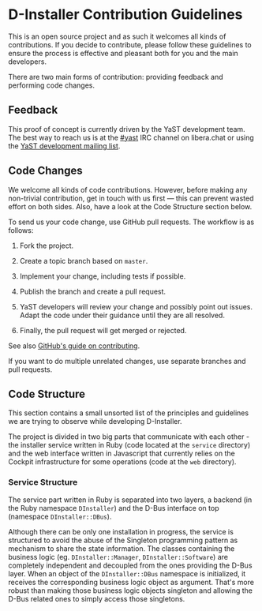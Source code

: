 # D-Installer Contribution Guidelines

This is an open source project and as such it welcomes all kinds of
contributions. If you decide to contribute, please follow these guidelines to
ensure the process is effective and pleasant both for you and the main
developers.

There are two main forms of contribution: providing feedback and performing code
changes.

## Feedback

This proof of concept is currently driven by the YaST development team. The
best way to reach us is at the [#yast](https://web.libera.chat/#yast) IRC
channel on libera.chat or using the [YaST development mailing
list](http://lists.opensuse.org/yast-devel/).

## Code Changes

We welcome all kinds of code contributions. However, before making any
non-trivial contribution, get in touch with us first — this can prevent wasted
effort on both sides. Also, have a look at the Code Structure section below.

To send us your code change, use GitHub pull requests. The workflow is as
follows:

  1. Fork the project.

  2. Create a topic branch based on `master`.

  3. Implement your change, including tests if possible.

  4. Publish the branch and create a pull request.

  5. YaST developers will review your change and possibly point out issues.
     Adapt the code under their guidance until they are all resolved.

  6. Finally, the pull request will get merged or rejected.

See also [GitHub's guide on
contributing](https://help.github.com/articles/fork-a-repo).

If you want to do multiple unrelated changes, use separate branches and pull
requests.

## Code Structure

This section contains a small unsorted list of the principles and guidelines we
are trying to observe while developing D-Installer.

The project is divided in two big parts that communicate with each other - the
installer service written in Ruby (code located at the `service` directory) and
the web interface written in Javascript that currently relies on the Cockpit
infrastructure for some operations (code at the `web` directory).

### Service Structure

The service part written in Ruby is separated into two layers, a backend (in the
Ruby namespace `DInstaller`) and the D-Bus interface on top (namespace
`DInstaller::DBus`). 

Although there can be only one installation in progress, the service is
structured to avoid the abuse of the Singleton programming pattern as mechanism
to share the state information. The classes containing the business logic (eg.
`DInstaller::Manager`, `DInstaller::Software`) are completely independent and
decoupled from the ones providing the D-Bus layer. When an object of the
`DInstaller::DBus` namespace is initialized, it receives the corresponding
business logic object as argument. That's more robust than making those business
logic objects singleton and allowing the D-Bus related ones to simply access
those singletons.
